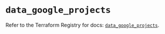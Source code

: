 # `data_google_projects`

Refer to the Terraform Registry for docs: [`data_google_projects`](https://registry.terraform.io/providers/hashicorp/google-beta/6.48.0/docs/data-sources/google_projects).
